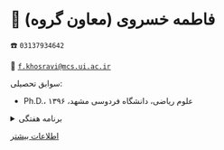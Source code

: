 # 👤  **فاطمه خسروی (معاون گروه)**


☎️  `03137934642`


📧  [`f.khosravi@mcs.ui.ac.ir`](mailto:f.khosravi@mcs.ui.ac.ir)


سوابق تحصیلی:


- Ph.D.، علوم ریاضی، دانشگاه فردوسی مشهد، ۱۳۹۶


<details>
<summary>
برنامه هفتگی
</summary>
<img src="../statics/khosravi.jpg"/>
</details>


[اطلاعات بیشتر](https://mcs.ui.ac.ir/f.khosravi)


